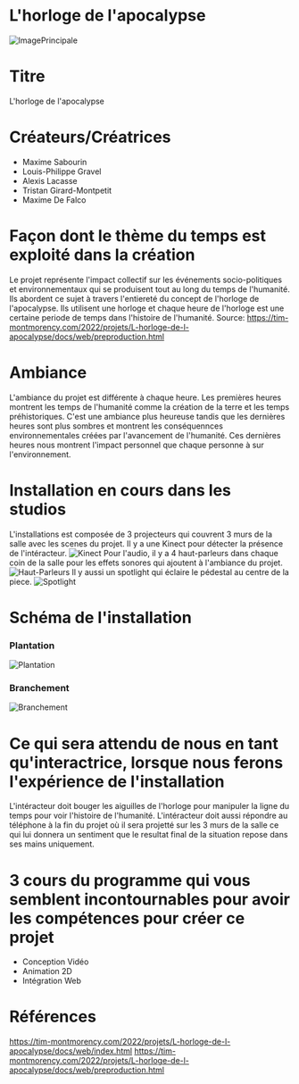 # L'horloge de l'apocalypse
![ImagePrincipale](medias/horloge_apocalypse.jpeg)

# Titre
L'horloge de l'apocalypse

# Créateurs/Créatrices
- Maxime Sabourin
- Louis-Philippe Gravel
- Alexis Lacasse
- Tristan Girard-Montpetit
- Maxime De Falco

# Façon dont le thème du temps est exploité dans la création
Le projet représente l'impact collectif sur les événements socio-politiques et environnementaux qui se produisent tout au long du temps de l'humanité. Ils abordent ce sujet à travers l'entiereté du concept de l'horloge de l'apocalypse. Ils utilisent une horloge et chaque heure de l'horloge est une certaine periode de temps dans l'histoire de l'humanité. Source: https://tim-montmorency.com/2022/projets/L-horloge-de-l-apocalypse/docs/web/preproduction.html

# Ambiance
L'ambiance du projet est différente à chaque heure. Les premières heures montrent les temps de l'humanité comme la création de la terre et les temps préhistoriques. C'est une ambiance plus heureuse tandis que les dernières heures sont plus sombres et montrent les conséquennces environnementales créées par l'avancement de l'humanité. Ces dernières heures nous montrent l'impact personnel que chaque personne à sur l'environnement.

# Installation en cours dans les studios
L'installations est composée de 3 projecteurs qui couvrent 3 murs de la salle avec les scenes du projet. Il y a une Kinect pour détecter la présence de l'intéracteur. 
![Kinect](medias/kinect.jpg)
Pour l'audio, il y a 4 haut-parleurs dans chaque coin de la salle pour les effets sonores qui ajoutent à l'ambiance du projet. 
![Haut-Parleurs](medias/speakers.jpg)
Il y aussi un spotlight qui éclaire le pédestal au centre de la piece.
![Spotlight](medias/spotlight.jpg)

# Schéma de l'installation 
### Plantation
![Plantation](medias/plantation.png)
### Branchement
![Branchement](medias/branchement.png)

# Ce qui sera attendu de nous en tant qu'interactrice, lorsque nous ferons l'expérience de l'installation
L'intéracteur doit bouger les aiguilles de l'horloge pour manipuler la ligne du temps pour voir l'histoire de l'humanité. L'intéracteur doit aussi répondre au téléphone à la fin du projet où il sera projetté sur les 3 murs de la salle ce qui lui donnera un sentiment que le resultat final de la situation repose dans ses mains uniquement.

# 3 cours du programme qui vous semblent incontournables pour avoir les compétences pour créer ce projet
- Conception Vidéo
- Animation 2D
- Intégration Web

# Références
https://tim-montmorency.com/2022/projets/L-horloge-de-l-apocalypse/docs/web/index.html
https://tim-montmorency.com/2022/projets/L-horloge-de-l-apocalypse/docs/web/preproduction.html

